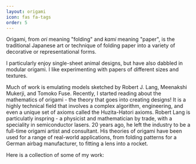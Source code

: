 ```yaml
---
layout: origami
icon: fas fa-tags
order: 5
---
```


Origami, from *ori* meaning "folding" and *kami* meaning "paper", is the traditional Japanese art or technique of folding paper into a variety of decorative or representational forms.

I particularly enjoy single-sheet animal designs, but have also dabbled in modular origami. I like experimenting with papers of different sizes and textures.

Much of work is emulating models sketched by Robert J. Lang, Meenakshi Mukerji, and Tomoko Fuse. Recently, I started reading about the mathematics of origami - the theory that goes into creating designs! It is a highly technical field that involves a complex algorithm, engineering, and even a unique set of axioms called the Huzita-Hatori axioms. Robert Lang is particulatly inspring - a physicist and mathematician by trade, with a speciality in semiconductor lasers. 20 years ago, he left the industry to be a full-time origami artist and consultant. His theories of origami have been used for a range of real-world applications, from folding patterns for a German airbag manufacturer, to fitting a lens into a rocket.

Here is a collection of some of my work:

